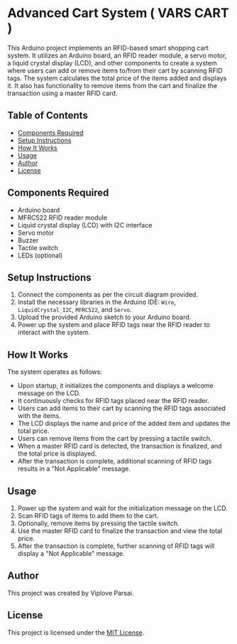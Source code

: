 # Advanced Cart System ( VARS CART )

This Arduino project implements an RFID-based smart shopping cart system. It utilizes an Arduino board, an RFID reader module, a servo motor, a liquid crystal display (LCD), and other components to create a system where users can add or remove items to/from their cart by scanning RFID tags. The system calculates the total price of the items added and displays it. It also has functionality to remove items from the cart and finalize the transaction using a master RFID card.

## Table of Contents
- [Components Required](#components-required)
- [Setup Instructions](#setup-instructions)
- [How It Works](#how-it-works)
- [Usage](#usage)
- [Author](#author)
- [License](#license)

## Components Required
- Arduino board
- MFRC522 RFID reader module
- Liquid crystal display (LCD) with I2C interface
- Servo motor
- Buzzer
- Tactile switch
- LEDs (optional)

## Setup Instructions
1. Connect the components as per the circuit diagram provided.
2. Install the necessary libraries in the Arduino IDE: `Wire`, `LiquidCrystal_I2C`, `MFRC522`, and `Servo`.
3. Upload the provided Arduino sketch to your Arduino board.
4. Power up the system and place RFID tags near the RFID reader to interact with the system.

## How It Works
The system operates as follows:
- Upon startup, it initializes the components and displays a welcome message on the LCD.
- It continuously checks for RFID tags placed near the RFID reader.
- Users can add items to their cart by scanning the RFID tags associated with the items.
- The LCD displays the name and price of the added item and updates the total price.
- Users can remove items from the cart by pressing a tactile switch.
- When a master RFID card is detected, the transaction is finalized, and the total price is displayed.
- After the transaction is complete, additional scanning of RFID tags results in a "Not Applicable" message.

## Usage
1. Power up the system and wait for the initialization message on the LCD.
2. Scan RFID tags of items to add them to the cart.
3. Optionally, remove items by pressing the tactile switch.
4. Use the master RFID card to finalize the transaction and view the total price.
5. After the transaction is complete, further scanning of RFID tags will display a "Not Applicable" message.

## Author
This project was created by Viplove Parsai.

## License
This project is licensed under the [MIT License](LICENSE).
